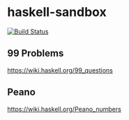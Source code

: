 # haskell-sandbox

[![Build Status](https://travis-ci.com/godu/haskell-sandbox.svg?branch=master)](https://travis-ci.com/godu/haskell-sandbox)

## 99 Problems


https://wiki.haskell.org/99_questions

## Peano

https://wiki.haskell.org/Peano_numbers
